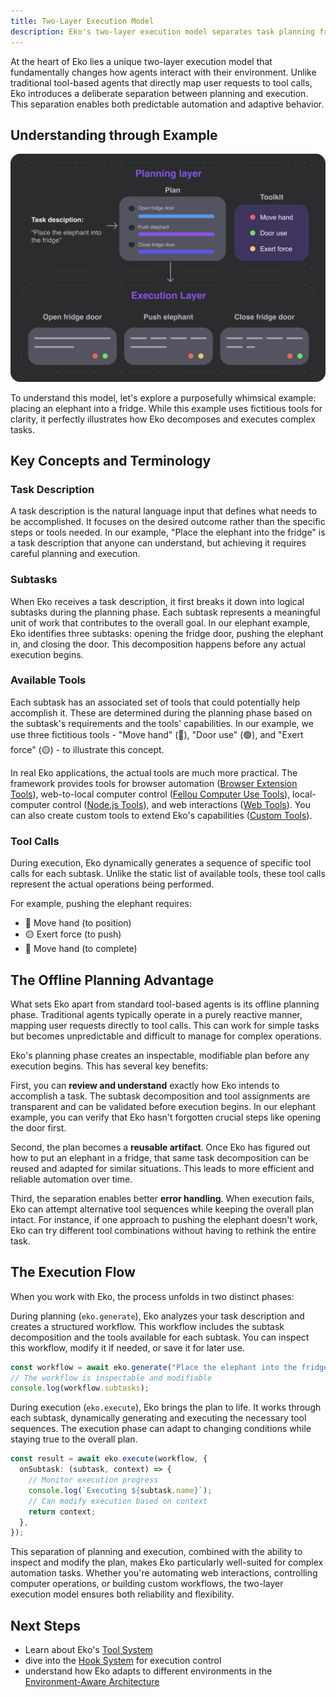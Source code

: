 ```yaml
---
title: Two-Layer Execution Model
description: Eko's two-layer execution model separates task planning from execution, enabling predictable automation and adaptive behavior. Learn how Eko decomposes and executes complex tasks through a whimsical example.
---
```


At the heart of Eko lies a unique two-layer execution model that fundamentally changes how agents interact with their environment. Unlike traditional tool-based agents that directly map user requests to tool calls, Eko introduces a deliberate separation between planning and execution. This separation enables both predictable automation and adaptive behavior.

## Understanding through Example

![](../assets/two_layer_execution.png)

To understand this model, let's explore a purposefully whimsical example: placing an elephant into a fridge. While this example uses fictitious tools for clarity, it perfectly illustrates how Eko decomposes and executes complex tasks.

## Key Concepts and Terminology

### Task Description

A task description is the natural language input that defines what needs to be accomplished. It focuses on the desired outcome rather than the specific steps or tools needed. In our example, "Place the elephant into the fridge" is a task description that anyone can understand, but achieving it requires careful planning and execution.

### Subtasks

When Eko receives a task description, it first breaks it down into logical subtasks during the planning phase. Each subtask represents a meaningful unit of work that contributes to the overall goal. In our elephant example, Eko identifies three subtasks: opening the fridge door, pushing the elephant in, and closing the door. This decomposition happens before any actual execution begins.

### Available Tools

Each subtask has an associated set of tools that could potentially help accomplish it. These are determined during the planning phase based on the subtask's requirements and the tools' capabilities. In our example, we use three fictitious tools - "Move hand" (🔴), "Door use" (🟢), and "Exert force" (🟡) - to illustrate this concept.

In real Eko applications, the actual tools are much more practical. The framework provides tools for browser automation ([Browser Extension Tools](/docs/tools/available#browser-extension)), web-to-local computer control ([Fellou Computer Use Tools](/docs/tools/available#fellou-browser)), local-computer control ([Node.js Tools](/docs/tools/available#fellou-browser)), and web interactions ([Web Tools](/docs/tools/available#web)). You can also create custom tools to extend Eko's capabilities ([Custom Tools](/docs/tools/custom)).

### Tool Calls

During execution, Eko dynamically generates a sequence of specific tool calls for each subtask. Unlike the static list of available tools, these tool calls represent the actual operations being performed.

For example, pushing the elephant requires:

- 🔴 Move hand (to position)
- 🟡 Exert force (to push)
- 🔴 Move hand (to complete)

## The Offline Planning Advantage

What sets Eko apart from standard tool-based agents is its offline planning phase. Traditional agents typically operate in a purely reactive manner, mapping user requests directly to tool calls. This can work for simple tasks but becomes unpredictable and difficult to manage for complex operations.

Eko's planning phase creates an inspectable, modifiable plan before any execution begins. This has several key benefits:

First, you can **review and understand** exactly how Eko intends to accomplish a task. The subtask decomposition and tool assignments are transparent and can be validated before execution begins. In our elephant example, you can verify that Eko hasn't forgotten crucial steps like opening the door first.

Second, the plan becomes a **reusable artifact**. Once Eko has figured out how to put an elephant in a fridge, that same task decomposition can be reused and adapted for similar situations. This leads to more efficient and reliable automation over time.

Third, the separation enables better **error handling**. When execution fails, Eko can attempt alternative tool sequences while keeping the overall plan intact. For instance, if one approach to pushing the elephant doesn't work, Eko can try different tool combinations without having to rethink the entire task.

## The Execution Flow

When you work with Eko, the process unfolds in two distinct phases:

During planning (`eko.generate`), Eko analyzes your task description and creates a structured workflow. This workflow includes the subtask decomposition and the tools available for each subtask. You can inspect this workflow, modify it if needed, or save it for later use.

```typescript
const workflow = await eko.generate("Place the elephant into the fridge");
// The workflow is inspectable and modifiable
console.log(workflow.subtasks);
```

During execution (`eko.execute`), Eko brings the plan to life. It works through each subtask, dynamically generating and executing the necessary tool sequences. The execution phase can adapt to changing conditions while staying true to the overall plan.

```typescript
const result = await eko.execute(workflow, {
  onSubtask: (subtask, context) => {
    // Monitor execution progress
    console.log(`Executing ${subtask.name}`);
    // Can modify execution based on context
    return context;
  },
});
```

This separation of planning and execution, combined with the ability to inspect and modify the plan, makes Eko particularly well-suited for complex automation tasks. Whether you're automating web interactions, controlling computer operations, or building custom workflows, the two-layer execution model ensures both reliability and flexibility.

## Next Steps

- Learn about Eko's [Tool System](/docs/tools/overview)
- dive into the [Hook System](/docs/architecture/hook-system) for execution control
- understand how Eko adapts to different environments in the [Environment-Aware Architecture](/docs/architecture/env-architecture)

